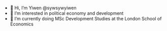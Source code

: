 - 👋 Hi, I’m Yiwen @sywsywyiwen
- 👀 I’m interested in political economy and development
- 🌱 I’m currently doing MSc Development Studies at the London School of Economics


<!---
sywsywyiwen/sywsywyiwen is a ✨ special ✨ repository because its `README.md` (this file) appears on your GitHub profile.
You can click the Preview link to take a look at your changes.
--->
